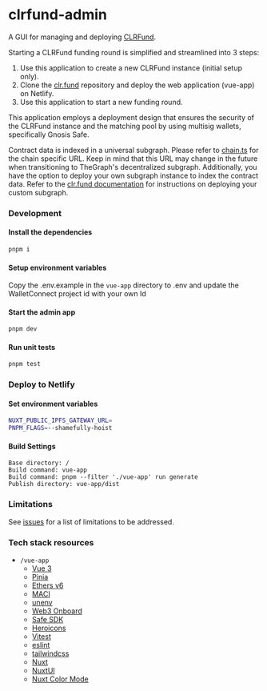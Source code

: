 # clrfund-admin

A GUI for managing and deploying [CLRFund](https://github.com/clrfund/monorepo).

Starting a CLRFund funding round is simplified and streamlined into 3 steps:

1. Use this application to create a new CLRFund instance (initial setup only).
2. Clone the [clr.fund](https://github.com/clrfund/monorepo) repository and deploy the web application (vue-app) on Netlify.
3. Use this application to start a new funding round.

This application employs a deployment design that ensures the security of the CLRFund instance and the matching pool by using multisig wallets, specifically Gnosis Safe.

Contract data is indexed in a universal subgraph. Please refer to [chain.ts](https://github.com/clrfund/clrfund-admin/blob/main/vue-app/utils/chains.ts) for the chain specific URL. Keep in mind that this URL may change in the future when transitioning to TheGraph's decentralized subgraph. Additionally, you have the option to deploy your own subgraph instance to index the contract data. Refer to the [clr.fund documentation](https://github.com/clrfund/monorepo/blob/develop/docs/deployment.md#deploy-the-subgraph) for instructions on deploying your custom subgraph.

### Development

#### Install the dependencies

```sh
pnpm i
```

#### Setup environment variables

Copy the .env.example in the `vue-app` directory to .env and update the WalletConnect project id with your own Id

#### Start the admin app

```sh
pnpm dev
```

#### Run unit tests

```sh
pnpm test
```

### Deploy to Netlify

#### Set environment variables

```sh
NUXT_PUBLIC_IPFS_GATEWAY_URL=
PNPM_FLAGS=--shamefully-hoist
```

#### Build Settings

```
Base directory: /
Build command: vue-app
Build command: pnpm --filter './vue-app' run generate
Publish directory: vue-app/dist
```

### Limitations

See [issues](https://github.com/clrfund/clrfund-admin/issues) for a list of limitations to be addressed.

### Tech stack resources

- `/vue-app`
  - [Vue 3](https://vuejs.org)
  - [Pinia](https://pinia.vuejs.org)
  - [Ethers v6](https://docs.ethers.io/v6/)
  - [MACI](https://github.com/privacy-scaling-explorations/maci)
  - [unenv](https://github.com/unjs/unenv)
  - [Web3 Onboard](https://onboard.blocknative.com/)
  - [Safe SDK](https://docs.safe.global/sdk/overview)
  - [Heroicons](https://heroicons.com/)
  - [Vitest](https://vitest.dev)
  - [eslint](https://eslint.org)
  - [tailwindcss](https://tailwindcss.com)
  - [Nuxt](https://nuxt.com)
  - [NuxtUI](https://ui.nuxt.com)
  - [Nuxt Color Mode](https://color-mode.nuxtjs.org)
